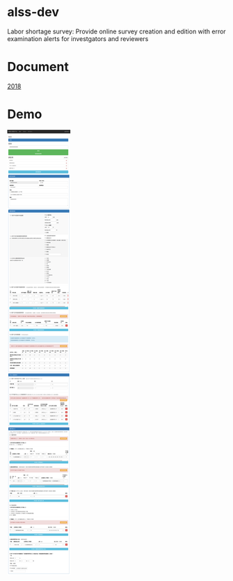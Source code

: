 # alss-dev
Labor shortage survey: Provide online survey creation and edition with error examination alerts for investgators and reviewers

# Document

[2018](alss-doc/2018/README.md)

# Demo

![image](img/alss-2018.png)


